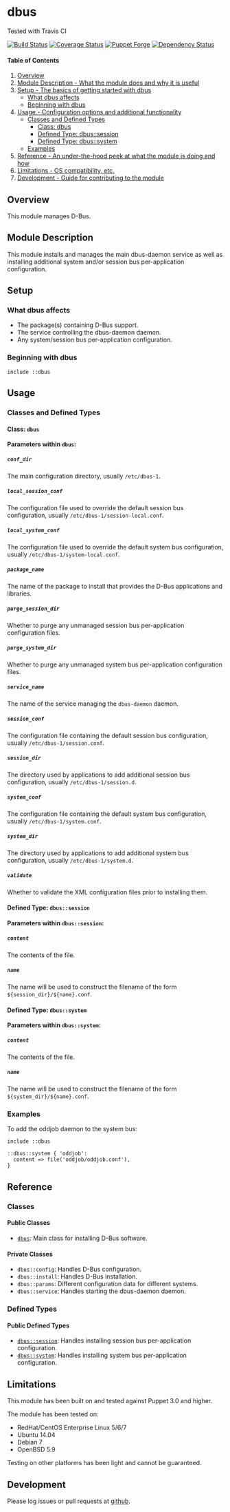 # dbus

Tested with Travis CI

[![Build Status](https://travis-ci.org/bodgit/puppet-dbus.svg?branch=master)](https://travis-ci.org/bodgit/puppet-dbus)
[![Coverage Status](https://coveralls.io/repos/bodgit/puppet-dbus/badge.svg?branch=master&service=github)](https://coveralls.io/github/bodgit/puppet-dbus?branch=master)
[![Puppet Forge](http://img.shields.io/puppetforge/v/bodgit/dbus.svg)](https://forge.puppetlabs.com/bodgit/dbus)
[![Dependency Status](https://gemnasium.com/bodgit/puppet-dbus.svg)](https://gemnasium.com/bodgit/puppet-dbus)

#### Table of Contents

1. [Overview](#overview)
2. [Module Description - What the module does and why it is useful](#module-description)
3. [Setup - The basics of getting started with dbus](#setup)
    * [What dbus affects](#what-dbus-affects)
    * [Beginning with dbus](#beginning-with-dbus)
4. [Usage - Configuration options and additional functionality](#usage)
    * [Classes and Defined Types](#classes-and-defined-types)
        * [Class: dbus](#class-dbus)
        * [Defined Type: dbus::session](#defined-type-dbussession)
        * [Defined Type: dbus::system](#defined-type-dbussystem)
    * [Examples](#examples)
5. [Reference - An under-the-hood peek at what the module is doing and how](#reference)
5. [Limitations - OS compatibility, etc.](#limitations)
6. [Development - Guide for contributing to the module](#development)

## Overview

This module manages D-Bus.

## Module Description

This module installs and manages the main dbus-daemon service as well as
installing additional system and/or session bus per-application configuration.

## Setup

### What dbus affects

* The package(s) containing D-Bus support.
* The service controlling the dbus-daemon daemon.
* Any system/session bus per-application configuration.

### Beginning with dbus

```puppet
include ::dbus
```

## Usage

### Classes and Defined Types

#### Class: `dbus`

**Parameters within `dbus`:**

##### `conf_dir`

The main configuration directory, usually `/etc/dbus-1`.

##### `local_session_conf`

The configuration file used to override the default session bus configuration,
usually `/etc/dbus-1/session-local.conf`.

##### `local_system_conf`

The configuration file used to override the default system bus configuration,
usually `/etc/dbus-1/system-local.conf`.

##### `package_name`

The name of the package to install that provides the D-Bus applications and
libraries.

##### `purge_session_dir`

Whether to purge any unmanaged session bus per-application configuration files.

##### `purge_system_dir`

Whether to purge any unmanaged system bus per-application configuration files.

##### `service_name`

The name of the service managing the `dbus-daemon` daemon.

##### `session_conf`

The configuration file containing the default session bus configuration,
usually `/etc/dbus-1/session.conf`.

##### `session_dir`

The directory used by applications to add additional session bus configuration,
usually `/etc/dbus-1/session.d`.

##### `system_conf`

The configuration file containing the default system bus configuration,
usually `/etc/dbus-1/system.conf`.

##### `system_dir`

The directory used by applications to add additional system bus configuration,
usually `/etc/dbus-1/system.d`.

##### `validate`

Whether to validate the XML configuration files prior to installing them.

#### Defined Type: `dbus::session`

**Parameters within `dbus::session`:**

##### `content`

The contents of the file.

##### `name`

The name will be used to construct the filename of the form
`${session_dir}/${name}.conf`.

#### Defined Type: `dbus::system`

**Parameters within `dbus::system`:**

##### `content`

The contents of the file.

##### `name`

The name will be used to construct the filename of the form
`${system_dir}/${name}.conf`.

### Examples

To add the oddjob daemon to the system bus:

```puppet
include ::dbus

::dbus::system { 'oddjob':
  content => file('oddjob/oddjob.conf'),
}
```

## Reference

### Classes

#### Public Classes

* [`dbus`](#class-dbus): Main class for installing D-Bus software.

#### Private Classes

* `dbus::config`: Handles D-Bus configuration.
* `dbus::install`: Handles D-Bus installation.
* `dbus::params`: Different configuration data for different systems.
* `dbus::service`: Handles starting the dbus-daemon daemon.

### Defined Types

#### Public Defined Types

* [`dbus::session`](#defined-type-dbussession): Handles installing
  session bus per-application configuration.
* [`dbus::system`](#defined-type-dbussystem): Handles installing
  system bus per-application configuration.

## Limitations

This module has been built on and tested against Puppet 3.0 and higher.

The module has been tested on:

* RedHat/CentOS Enterprise Linux 5/6/7
* Ubuntu 14.04
* Debian 7
* OpenBSD 5.9

Testing on other platforms has been light and cannot be guaranteed.

## Development

Please log issues or pull requests at
[github](https://github.com/bodgit/puppet-dbus).
